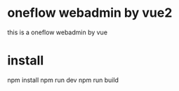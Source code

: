 # oneflow webadmin by vue2
this is a oneflow webadmin  by vue

# install
npm install
npm run dev
npm run build
